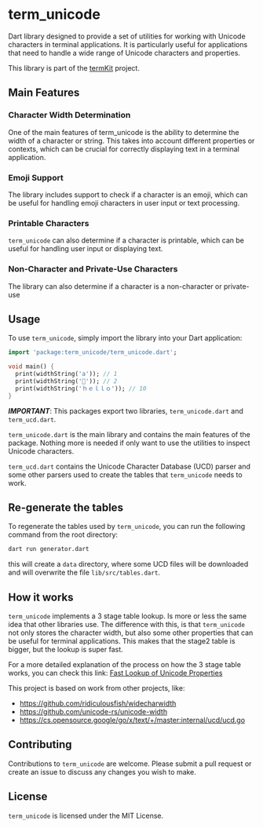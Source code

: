# term_unicode

Dart library designed to provide a set of utilities for working with Unicode
characters in terminal applications. It is particularly useful for applications
that need to handle a wide range of Unicode characters and properties.

This library is part of the [termKit](https://github.com/kascote/termkit)
project.

## Main Features

### Character Width Determination

One of the main features of term_unicode is the ability to determine the width
of a character or string. This takes into account different properties or
contexts, which can be crucial for correctly displaying text in a terminal
application.

### Emoji Support

The library includes support to check if a character is an emoji, which can be
useful for handling emoji characters in user input or text processing.

### Printable Characters

`term_unicode` can also determine if a character is printable, which can be
useful for handling user input or displaying text.

### Non-Character and Private-Use Characters

The library can also determine if a character is a non-character or private-use

## Usage

To use `term_unicode`, simply import the library into your Dart application:

```dart
import 'package:term_unicode/term_unicode.dart';

void main() {
  print(widthString('a')); // 1
  print(widthString('👩')); // 2
  print(widthString('ｈｅｌｌｏ')); // 10
}
```

**_IMPORTANT_**:
This packages export two libraries, `term_unicode.dart` and
`term_ucd.dart`.

`term_unicode.dart` is the main library and contains the main features of the
package. Nothing more is needed if only want to use the utilities to inspect
Unicode characters.

`term_ucd.dart` contains the Unicode Character Database (UCD) parser and some
other parsers used to create the tables that `term_unicode` needs to work.

## Re-generate the tables

To regenerate the tables used by `term_unicode`, you can run the following
command from the root directory:

```bash
dart run generator.dart
```

this will create a `data` directory, where some UCD files will be downloaded
and will overwrite the file `lib/src/tables.dart`.

## How it works

`term_unicode` implements a 3 stage table lookup. Is more or less the same idea
that other libraries use. The difference with this, is that `term_unicode` not
only stores the character width, but also some other properties that can be
useful for terminal applications. This makes that the stage2 table is bigger,
but the lookup is super fast.

For a more detailed explanation of the process on how the 3 stage table works,
you can check this link: [Fast Lookup of Unicode Properties](https://here-be-braces.com/fast-lookup-of-unicode-properties/)

This project is based on work from other projects, like:

- <https://github.com/ridiculousfish/widecharwidth>
- <https://github.com/unicode-rs/unicode-width>
- <https://cs.opensource.google/go/x/text/+/master:internal/ucd/ucd.go>

## Contributing

Contributions to `term_unicode` are welcome. Please submit a pull request or
create an issue to discuss any changes you wish to make.

## License

`term_unicode` is licensed under the MIT License.
